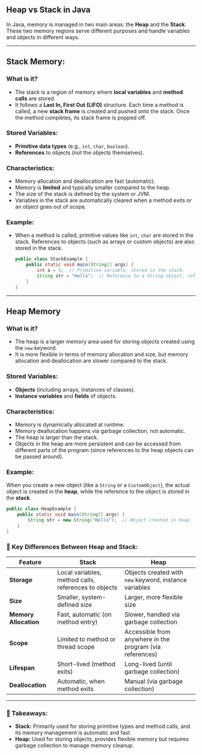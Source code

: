 ## Heap vs Stack in Java

In Java, memory is managed in two main areas: the **Heap** and the **Stack**. These two memory regions serve different purposes and handle variables and objects in different ways.

---

## **Stack Memory**:

### What is it?
- The stack is a region of memory where **local variables** and **method calls** are stored.
- It follows a **Last In, First Out (LIFO)** structure. Each time a method is called, a new **stack frame** is created and pushed onto the stack. Once the method completes, its stack frame is popped off.

### Stored Variables:
- **Primitive data types** (e.g., `int`, `char`, `boolean`).
- **References** to objects (not the objects themselves).

### Characteristics:
- Memory allocation and deallocation are fast (automatic).
- Memory is **limited** and typically smaller compared to the heap.
- The size of the stack is defined by the system or JVM.
- Variables in the stack are automatically cleared when a method exits or an object goes out of scope.

### Example:
- When a method is called, primitive values like `int`, `char` are stored in the stack. References to objects (such as arrays or custom objects) are also stored in the stack.

  ```java
  public class StackExample {
      public static void main(String[] args) {
          int a = 5;  // Primitive variable, stored in the stack.
          String str = "Hello";  // Reference to a String object, reference is stored in the stack, object is in the heap.
      }
  }

---

## Heap Memory

### What is it?

- The heap is a larger memory area used for storing objects created using the `new` keyword.
- It is more flexible in terms of memory allocation and size, but memory allocation and deallocation are slower compared to the stack.

### Stored Variables:
- **Objects** (including arrays, instances of classes).
- **Instance variables** and **fields** of objects.

### Characteristics:
- Memory is dynamically allocated at runtime.
- Memory deallocation happens via garbage collection, not automatic.
- The heap is larger than the stack.
- Objects in the heap are more persistent and can be accessed from different parts of the program (since references to the heap objects can be passed around).

### Example:
When you create a new object (like a `String` or a `CustomObject`), the actual object is created in the **heap**, while the reference to the object is stored in the **stack**.

```java
public class HeapExample {
    public static void main(String[] args) {
        String str = new String("Hello");  // Object created in heap.
    }
}
```

### 🔑 Key Differences Between Heap and Stack:

| Feature              | **Stack**                               | **Heap**                                    |
|----------------------|-----------------------------------------|---------------------------------------------|
| **Storage**          | Local variables, method calls, references to objects | Objects created with `new` keyword, instance variables |
| **Size**             | Smaller, system-defined size            | Larger, more flexible size                  |
| **Memory Allocation**| Fast, automatic (on method entry)       | Slower, handled via garbage collection      |
| **Scope**            | Limited to method or thread scope       | Accessible from anywhere in the program (via references) |
| **Lifespan**         | Short-lived (method exits)              | Long-lived (until garbage collection)       |
| **Deallocation**     | Automatic, when method exits            | Manual (via garbage collection)             |

---

### 📝 Takeaways:
- **Stack:** Primarily used for storing primitive types and method calls, and its memory management is automatic and fast.
- **Heap:** Used for storing objects, provides flexible memory but requires garbage collection to manage memory cleanup.
